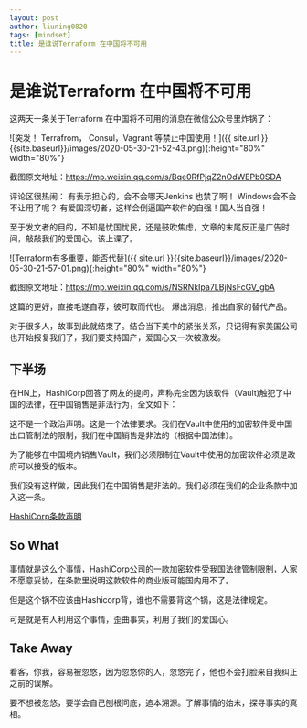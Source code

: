 ```yaml
---
layout: post
author: liuning0820
tags: [mindset]
title: 是谁说Terraform 在中国将不可用
---
```


# 是谁说Terraform 在中国将不可用

这两天一条关于Terraform 在中国将不可用的消息在微信公众号里炸锅了：

![突发！ Terrafrom， Consul，Vagrant 等禁止中国使用！]({{ site.url }}{{site.baseurl}}/images/2020-05-30-21-52-43.png){:height="80%" width="80%"}

截图原文地址：<https://mp.weixin.qq.com/s/Bqe0RfPjqZ2nOdWEPb0SDA>

评论区很热闹：
有表示担心的，会不会哪天Jenkins 也禁了啊！ Windows会不会不让用了呢？
有爱国深切者，这样会倒逼国产软件的自强！国人当自强！

至于发文者的目的，不知是忧国忧民，还是鼓吹焦虑，文章的末尾反正是广告时间，敲敲我们的爱国心，该上课了。

![Terraform有多重要，能否代替]({{ site.url }}{{site.baseurl}}/images/2020-05-30-21-57-01.png){:height="80%" width="80%"}

截图原文地址：<https://mp.weixin.qq.com/s/NSRNkIpa7LBjNsFcGV_gbA>

这篇的更好，直接毛遂自荐，彼可取而代也。
爆出消息，推出自家的替代产品。

对于很多人，故事到此就结束了。结合当下美中的紧张关系，只记得有家美国公司也开始报复我们了，我们要支持国产，爱国心又一次被激发。

## 下半场

在HN上，HashiCorp回答了网友的提问，声称完全因为该软件（Vault)触犯了中国的法律，在中国销售是非法行为，全文如下：

这不是一个政治声明。这是一个法律要求。我们在Vault中使用的加密软件受中国出口管制法的限制，我们在中国销售是非法的（根据中国法律）。

为了能够在中国境内销售Vault，我们必须限制在Vault中使用的加密软件必须是政府可以接受的版本。

我们没有这样做，因此我们在中国销售是非法的。我们必须在我们的企业条款中加入这一条。

[HashiCorp条款声明](https://www.hashicorp.com/terms-of-evaluation)

## So What

事情就是这么个事情，HashiCorp公司的一款加密软件受我国法律管制限制，人家不愿意妥协，在条款里说明这款软件的商业版可能国内用不了。

但是这个锅不应该由Hashicorp背，谁也不需要背这个锅，这是法律规定。

可是就是有人利用这个事情，歪曲事实，利用了我们的爱国心。

## Take Away

看客，你我，容易被忽悠，因为忽悠你的人，忽悠完了，他也不会打脸来自我纠正之前的误解。

要不想被忽悠，要学会自己刨根问底，追本溯源。了解事情的始末，探寻事实的真相。
